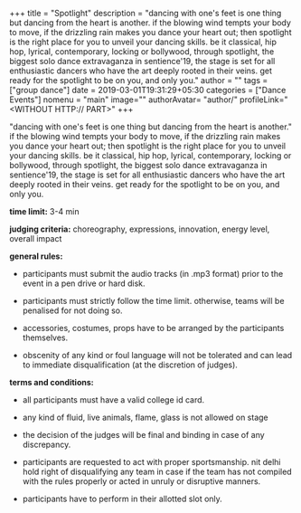 +++
title = "Spotlight"
description = "dancing with one's feet is one thing but dancing from the heart is another. if the blowing wind tempts your body to move, if the drizzling rain makes you dance your heart out; then spotlight is the right place for you to unveil your dancing skills. be it classical, hip hop, lyrical, contemporary, locking or bollywood, through spotlight, the biggest solo dance extravaganza in sentience'19, the stage is set for all enthusiastic dancers who have the art deeply rooted in their veins. get ready for the spotlight to be on you, and only you."
author = ""
tags = ["group dance"]
date = 2019-03-01T19:31:29+05:30
categories = ["Dance Events"]
nomenu = "main"
image="<BACKGROUND IMAGE FOR YOUR POST>"
authorAvatar= "author/<YOUR AVATAR>"
profileLink="<WITHOUT HTTP:// PART>"
+++

"dancing with one's feet is one thing but dancing from the heart is
another." if the blowing wind tempts your body to move, if the drizzling
rain makes you dance your heart out; then spotlight is the right place
for you to unveil your dancing skills. be it classical, hip hop,
lyrical, contemporary, locking or bollywood, through spotlight, the
biggest solo dance extravaganza in sentience'19, the stage is set for
all enthusiastic dancers who have the art deeply rooted in their veins.
get ready for the spotlight to be on you, and only you.

**time limit:** 3-4 min

**judging criteria:** choreography, expressions, innovation, energy
level, overall impact

**general rules:**

-   participants must submit the audio tracks (in .mp3 format) prior to the event in a pen drive or hard disk.

-   participants must strictly follow the time limit. otherwise, teams will be penalised for not doing so.

-   accessories, costumes, props have to be arranged by the participants themselves.

-   obscenity of any kind or foul language will not be tolerated and can lead to immediate disqualification (at the discretion of judges).

**terms and conditions:**

<!-- -->

-   all participants must have a valid college id card.

-   any kind of fluid, live animals, flame, glass is not allowed on stage

-   the decision of the judges will be final and binding in case of any discrepancy.

-   participants are requested to act with proper sportsmanship. nit delhi hold right of disqualifying any team in case if the team has not compiled with the rules properly or acted in unruly or disruptive manners.

-   participants have to perform in their allotted slot only.


